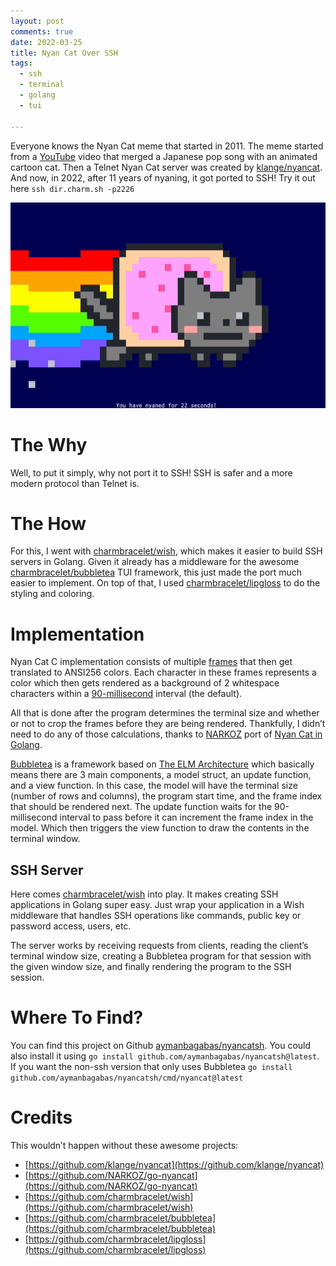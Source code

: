 ```yaml
---
layout: post
comments: true
date: 2022-03-25
title: Nyan Cat Over SSH
tags:
  - ssh
  - terminal
  - golang
  - tui

---
```


Everyone knows the Nyan Cat meme that started in 2011. The meme started from a [YouTube](https://www.youtube.com/watch?v=QH2-TGUlwu4) video that merged a Japanese pop song with an animated cartoon cat. Then a Telnet Nyan Cat server was created by [klange/nyancat](https://github.com/klange/nyancat). And now, in 2022, after 11 years of nyaning, it got ported to SSH! Try it out here `ssh dir.charm.sh -p2226`


![nyancat](https://github.com/aymanbagabas/nyancatsh/raw/master/nyancatsh.gif)


# The Why


Well, to put it simply, why not port it to SSH! SSH is safer and a more modern protocol than Telnet is.


# The How


For this, I went with [charmbracelet/wish](https://github.com/charmbracelet/wish), which makes it easier to build SSH servers in Golang. Given it already has a middleware for the awesome [charmbracelet/bubbletea](https://github.com/charmbracelet/bubbletea) TUI framework, this just made the port much easier to implement. On top of that, I used [charmbracelet/lipgloss](https://github.com/charmbracelet/lipgloss) to do the styling and coloring.


# Implementation


Nyan Cat C implementation consists of multiple [frames](https://github.com/klange/nyancat/blob/master/src/animation.c) that then get translated to ANSI256 colors. Each character in these frames represents a color which then gets rendered as a background of 2 whitespace characters within a [90-millisecond](https://github.com/klange/nyancat/blob/master/src/nyancat.c#L385) interval (the default).


All that is done after the program determines the terminal size and whether or not to crop the frames before they are being rendered. Thankfully, I didn’t need to do any of those calculations, thanks to [NARKOZ](https://github.com/NARKOZ) port of [Nyan Cat in Golang](https://github.com/NARKOZ/go-nyancat).


[Bubbletea](https://github.com/charmbracelet/bubbletea) is a framework based on [The ELM Architecture](https://guide.elm-lang.org/architecture/) which basically means there are 3 main components, a model struct, an update function, and a view function. In this case, the model will have the terminal size (number of rows and columns), the program start time, and the frame index that should be rendered next. The update function waits for the 90-millisecond interval to pass before it can increment the frame index in the model. Which then triggers the view function to draw the contents in the terminal window.


## SSH Server


Here comes [charmbracelet/wish](https://github.com/charmbracelet/wish) into play. It makes creating SSH applications in Golang super easy. Just wrap your application in a Wish middleware that handles SSH operations like commands, public key or password access, users, etc.


The server works by receiving requests from clients, reading the client’s terminal window size, creating a Bubbletea program for that session with the given window size, and finally rendering the program to the SSH session.


# Where To Find?


You can find this project on Github [aymanbagabas/nyancatsh](https://github.com/aymanbagabas/nyancatsh). You could also install it using `go install github.com/aymanbagabas/nyancatsh@latest`. If you want the non-ssh version that only uses Bubbletea `go install github.com/aymanbagabas/nyancatsh/cmd/nyancat@latest`


# Credits


This wouldn’t happen without these awesome projects:

- [https://github.com/klange/nyancat](https://github.com/klange/nyancat)
- [https://github.com/NARKOZ/go-nyancat](https://github.com/NARKOZ/go-nyancat)
- [https://github.com/charmbracelet/wish](https://github.com/charmbracelet/wish)
- [https://github.com/charmbracelet/bubbletea](https://github.com/charmbracelet/bubbletea)
- [https://github.com/charmbracelet/lipgloss](https://github.com/charmbracelet/lipgloss)
